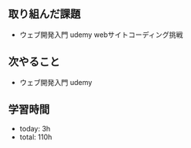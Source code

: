 ## 取り組んだ課題
- ウェブ開発入門 udemy webサイトコーディング挑戦

## 次やること
- ウェブ開発入門 udemy

## 学習時間    
- today: 3h
- total: 110h